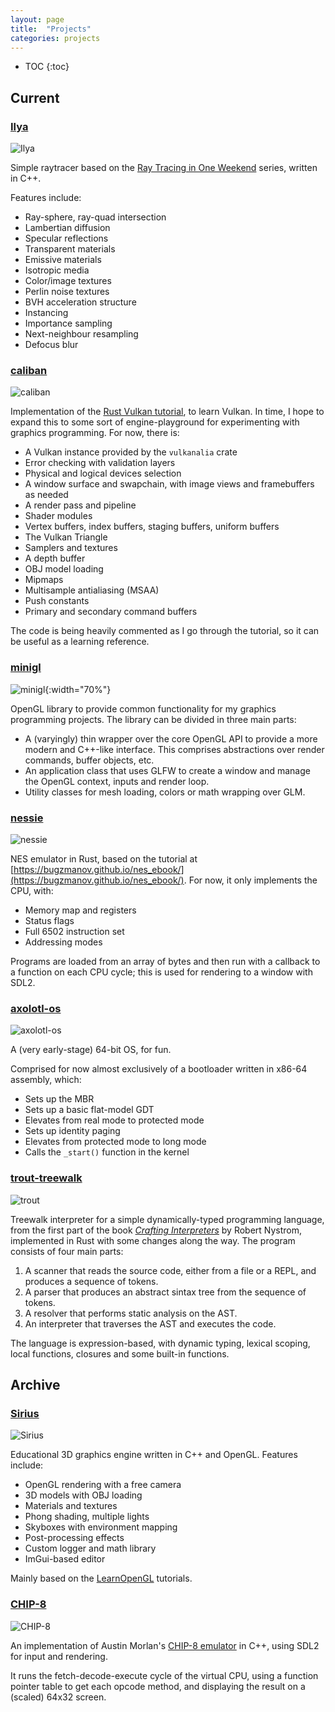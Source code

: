 ```yaml
---
layout: page
title:  "Projects"
categories: projects
---
```


* TOC
{:toc}

## Current
### [Ilya](https://github.com/Epsylene/Ilya)
![Ilya](/assets/images/ilya.png)

Simple raytracer based on the [Ray Tracing in One Weekend](https://raytracing.github.io/) series, written in C++. 

Features include:
- Ray-sphere, ray-quad intersection
- Lambertian diffusion
- Specular reflections
- Transparent materials
- Emissive materials
- Isotropic media
- Color/image textures
- Perlin noise textures
- BVH acceleration structure
- Instancing
- Importance sampling
- Next-neighbour resampling
- Defocus blur

### [caliban](https://github.com/Epsylene/caliban)
![caliban](/assets/images/caliban.png)

Implementation of the [Rust Vulkan tutorial](https://kylemayes.github.io/vulkanalia/introduction.html), to learn Vulkan. In time, I hope to expand this to some sort of engine-playground for experimenting with graphics programming. For now, there is:

- A Vulkan instance provided by the `vulkanalia` crate
- Error checking with validation layers
- Physical and logical devices selection
- A window surface and swapchain, with image views and framebuffers as needed
- A render pass and pipeline
- Shader modules
- Vertex buffers, index buffers, staging buffers, uniform buffers
- The Vulkan Triangle
- Samplers and textures
- A depth buffer
- OBJ model loading
- Mipmaps
- Multisample antialiasing (MSAA)
- Push constants
- Primary and secondary command buffers

The code is being heavily commented as I go through the
tutorial, so it can be useful as a learning reference.

### [minigl](https://github.com/Epsylene/minigl)
![minigl](/assets/images/minigl.png){:width="70%"}

OpenGL library to provide common functionality for my graphics programming projects. The library can be divided in three main parts:

* A (varyingly) thin wrapper over the core OpenGL API to provide a more modern and C++-like interface. This comprises abstractions over render commands, buffer objects, etc.
* An application class that uses GLFW to create a window and manage the OpenGL context, inputs and render loop.
* Utility classes for mesh loading, colors or math wrapping over GLM.

### [nessie](https://github.com/Epsylene/nessie)
![nessie](/assets/images/nessie.png)

NES emulator in Rust, based on the tutorial at [https://bugzmanov.github.io/nes_ebook/](https://bugzmanov.github.io/nes_ebook/). For now, it only implements the CPU, with:

- Memory map and registers
- Status flags
- Full 6502 instruction set
- Addressing modes

Programs are loaded from an array of bytes and then run with a callback to a function on each CPU cycle; this is used for rendering to a window with SDL2.

### [axolotl-os](https://github.com/Epsylene/axolotl-os)
![axolotl-os](/assets/images/axolotlos.png)

A (very early-stage) 64-bit OS, for fun.

Comprised for now almost exclusively of a bootloader written in x86-64 assembly, which:
- Sets up the MBR
- Sets up a basic flat-model GDT
- Elevates from real mode to protected mode
- Sets up identity paging
- Elevates from protected mode to long mode
- Calls the `_start()` function in the kernel

### [trout-treewalk](https://github.com/Epsylene/trout/tree/master/treewalk)
![trout](/assets/images/trout.png)

Treewalk interpreter for a simple dynamically-typed programming language, from the first part of the book [*Crafting Interpreters*](https://craftinginterpreters.com/) by Robert Nystrom, implemented in Rust with some changes along the way. The program consists of four main parts:

1. A scanner that reads the source code, either from a file or a REPL, and produces a sequence of tokens.
2. A parser that produces an abstract sintax tree from the sequence of tokens.
3. A resolver that performs static analysis on the AST.
4. An interpreter that traverses the AST and executes the code.

The language is expression-based, with dynamic typing, lexical
scoping, local functions, closures and some built-in functions.

## Archive
### [Sirius](https://github.com/Epsylene/Sirius)
![Sirius](/assets/images/sirius.png)

Educational 3D graphics engine written in C++ and OpenGL. Features include:
- OpenGL rendering with a free camera
- 3D models with OBJ loading
- Materials and textures
- Phong shading, multiple lights
- Skyboxes with environment mapping
- Post-processing effects
- Custom logger and math library
- ImGui-based editor

Mainly based on the [LearnOpenGL](https://learnopengl.com/) tutorials.

### [CHIP-8](https://github.com/Epsylene/CHIP-8)
![CHIP-8](/assets/images/chip8.png)

An implementation of Austin Morlan's [CHIP-8 emulator](https://austinmorlan.com/posts/chip8_emulator/) in C++, using SDL2 for input and rendering. 

It runs the fetch-decode-execute cycle of the virtual CPU, using a function pointer table to get each opcode method, and displaying the result on a (scaled) 64x32 screen.